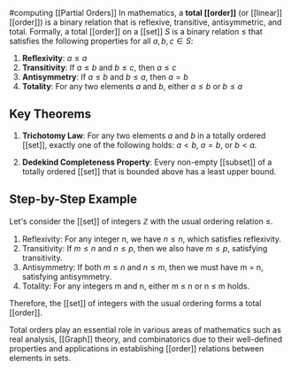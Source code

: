 #computing 
[[Partial Orders]]
In mathematics, a **total [[order]]** (or [[linear]] [[order]]) is a binary relation that is reflexive, transitive, antisymmetric, and total. Formally, a total [[order]] on a [[set]] $S$ is a binary relation $\leq$ that satisfies the following properties for all $a,b,c \in S$:

1. **Reflexivity**: $a \leq a$
2. **Transitivity**: If $a \leq b$ and $b \leq c$, then $a \leq c$
3. **Antisymmetry**: If $a \leq b$ and $b \leq a$, then $a = b$
4. **Totality**: For any two elements $a$ and $b$, either $a \leq b$ or $b \leq a$

## Key Theorems

1. **Trichotomy Law**: For any two elements $a$ and $b$ in a totally ordered [[set]], exactly one of the following holds: $a < b$, $a = b$, or $b < a$.

2. **Dedekind Completeness Property**: Every non-empty [[subset]] of a totally ordered [[set]] that is bounded above has a least upper bound.

## Step-by-Step Example

Let's consider the [[set]] of integers $\mathbb{Z}$ with the usual ordering relation $\leq$. 

1. Reflexivity: For any integer $n$, we have $n \leq n$, which satisfies reflexivity.
2. Transitivity: If $m \leq n$ and $n \leq p$, then we also have $m \leq p$, satisfying transitivity.
3. Antisymmetry: If both $m \leq n$ and  $n \leq m$, then we must have  m = n, satisfying antisymmetry.
4. Totality: For any integers m and n, either m ≤ n or n ≤ m holds.

Therefore, the [[set]] of integers with the usual ordering forms a total [[order]].

Total orders play an essential role in various areas of mathematics such as real analysis, [[Graph]] theory, and combinatorics due to their well-defined properties and applications in establishing [[order]] relations between elements in sets.